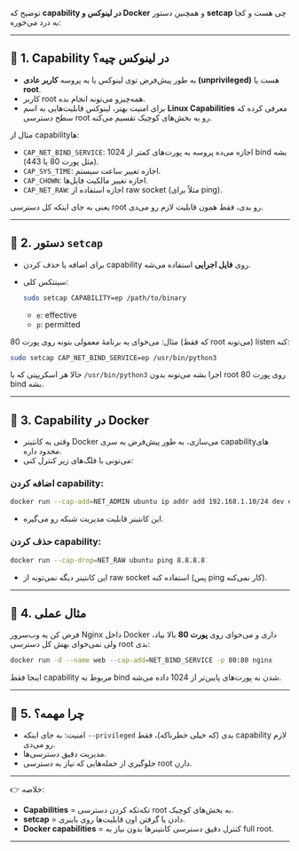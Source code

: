  توضیح که **capability در لینوکس و Docker** و همچنین دستور **setcap** چی هست و کجا به درد می‌خوره:

---

## 🔹 1. Capability در لینوکس چیه؟

* به طور پیش‌فرض توی لینوکس یا یه پروسه **کاربر عادی (unprivileged)** هست یا **root**.
* کاربر root همه‌چیزو می‌تونه انجام بده.
* برای امنیت بهتر، لینوکس قابلیت‌هایی به اسم **Linux Capabilities** معرفی کرده که سطح دسترسی root رو به بخش‌های کوچیک تقسیم می‌کنه.

مثال از capabilityها:

* `CAP_NET_BIND_SERVICE`: اجازه می‌ده پروسه به پورت‌های کمتر از 1024 bind بشه (مثل پورت 80 یا 443).
* `CAP_SYS_TIME`: اجازه تغییر ساعت سیستم.
* `CAP_CHOWN`: اجازه تغییر مالکیت فایل‌ها.
* `CAP_NET_RAW`: اجازه استفاده از raw socket (مثلاً برای ping).

یعنی به جای اینکه کل دسترسی root رو بدی، فقط همون قابلیت لازم رو می‌دی.

---

## 🔹 2. دستور `setcap`

* برای اضافه یا حذف کردن capability روی **فایل اجرایی** استفاده می‌شه.
* سینتکس کلی:

  ```bash
  sudo setcap CAPABILITY=ep /path/to/binary
  ```

  * `e`: effective
  * `p`: permitted

مثال:
می‌خوای یه برنامهٔ معمولی بتونه روی پورت 80 (که فقط root می‌تونه) listen کنه:

```bash
sudo setcap CAP_NET_BIND_SERVICE=ep /usr/bin/python3
```

حالا هر اسکریپتی که با `/usr/bin/python3` اجرا بشه می‌تونه بدون root روی پورت 80 bind بشه.

---

## 🔹 3. Capability در Docker

* وقتی یه کانتینر Docker می‌سازی، به طور پیش‌فرض یه سری capabilityهای محدود داره.
* می‌تونی با فلگ‌های زیر کنترل کنی:

### اضافه کردن capability:

```bash
docker run --cap-add=NET_ADMIN ubuntu ip addr add 192.168.1.10/24 dev eth0
```

* این کانتینر قابلیت مدیریت شبکه رو می‌گیره.

### حذف کردن capability:

```bash
docker run --cap-drop=NET_RAW ubuntu ping 8.8.8.8
```

* این کانتینر دیگه نمی‌تونه از raw socket استفاده کنه (پس ping کار نمی‌کنه).

---

## 🔹 4. مثال عملی

فرض کن یه وب‌سرور Nginx داخل Docker داری و می‌خوای روی **پورت 80** بالا بیاد، ولی نمی‌خوای بهش کل دسترسی root بدی:

```bash
docker run -d --name web --cap-add=NET_BIND_SERVICE -p 80:80 nginx
```

اینجا فقط capability مربوط به bind شدن به پورت‌های پایین‌تر از 1024 داده می‌شه.

---

## 🔹 5. چرا مهمه؟

* امنیت: به جای اینکه `--privileged` بدی (که خیلی خطرناکه)، فقط capability لازم رو می‌دی.
* مدیریت دقیق دسترسی‌ها.
* جلوگیری از حمله‌هایی که نیاز به دسترسی root دارن.

---

👉 خلاصه:

* **Capabilities** = تکه‌تکه کردن دسترسی root به بخش‌های کوچیک.
* **setcap** = دادن یا گرفتن اون قابلیت‌ها روی باینری.
* **Docker capabilities** = کنترل دقیق دسترسی کانتینرها بدون نیاز به full root.

---
